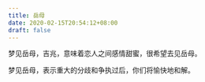```yaml
---
title: 岳母
date: 2020-02-15T20:54:12+08:00
draft: false
---
```


梦见岳母，吉兆，意味着恋人之间感情甜蜜，很希望去见岳母。

梦见岳母，表示重大的分歧和争执过后，你们将愉快地和解。

